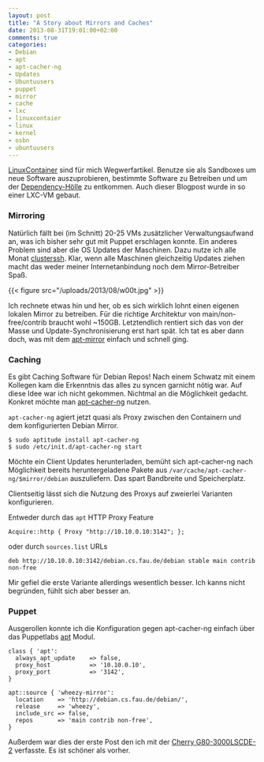 ```yaml
---
layout: post
title: "A Story about Mirrors and Caches"
date: 2013-08-31T19:01:00+02:00
comments: true
categories:
- Debian
- apt
- apt-cacher-ng
- Updates
- Ubuntuusers
- puppet
- mirror
- cache
- lxc
- linuxcontaier
- linux
- kernel
- osbn
- ubuntuusers
---
```


[LinuxContainer](http://lxc.sourceforge.net/) sind für mich Wegwerfartikel. Benutze sie als Sandboxes um
neue Software auszuprobieren, bestimmte Software zu Betreiben und um der
[Dependency-Hölle](https://en.wikipedia.org/wiki/Dependency_hell) zu entkommen.
Auch dieser Blogpost wurde in so einer LXC-VM gebaut.


### Mirroring

Natürlich fällt bei (im Schnitt) 20-25 VMs zusätzlicher Verwaltungsaufwand an,
was ich bisher sehr gut mit Puppet erschlagen konnte. Ein anderes Problem sind
aber die OS Updates der Maschinen. Dazu nutze ich alle Monat
[clusterssh](https://github.com/duncs/clusterssh). Klar, wenn alle Maschinen
gleichzeitig Updates ziehen macht das weder meiner Internetanbindung noch dem
Mirror-Betreiber Spaß.

{{< figure src="/uploads/2013/08/w00t.jpg" >}}

Ich rechnete etwas hin und her, ob es sich wirklich lohnt einen eigenen lokalen Mirror zu betreiben.
Für die richtige Architektur von main/non-free/contrib braucht wohl ~150GB. Letztendlich rentiert sich das von
der Masse und Update-Synchronisierung erst hart spät. Ich tat es aber dann doch,
was mit dem [apt-mirror](http://apt-mirror.github.io/) einfach und schnell ging.

### Caching

Es gibt Caching Software für Debian Repos! Nach einem Schwatz mit einem Kollegen
kam die Erkenntnis das alles zu syncen garnicht nötig war.
Auf diese Idee war ich nicht gekommen. Nichtmal an die Möglichkeit gedacht. Konkret
möchte man [apt-cacher-ng](https://www.unix-ag.uni-kl.de/~bloch/acng/) nutzen.

`apt-cacher-ng` agiert jetzt quasi als Proxy zwischen den Containern und dem
konfigurierten Debian Mirror.

```
$ sudo aptitude install apt-cacher-ng
$ sudo /etc/init.d/apt-cacher-ng start
```

Möchte ein Client Updates herunterladen, bemüht sich apt-cacher-ng nach
Möglichkeit bereits heruntergeladene Pakete aus
`/var/cache/apt-cacher-ng/$mirror/debian` auszuliefern. Das spart Bandbreite und
Speicherplatz.

Clientseitig lässt sich die Nutzung des Proxys auf zweierlei Varianten
konfigurieren.

Entweder durch das `apt` HTTP Proxy Feature

    Acquire::http { Proxy "http://10.10.0.10:3142"; };

oder durch `sources.list` URLs

    deb http://10.10.0.10:3142/debian.cs.fau.de/debian stable main contrib non-free

Mir gefiel die erste Variante allerdings wesentlich besser. Ich kanns nicht
begründen, fühlt sich aber besser an.

### Puppet

Ausgerollen konnte ich die Konfiguration gegen apt-cacher-ng einfach über das
Puppetlabs [apt](https://forge.puppetlabs.com/puppetlabs/apt) Modul.

```
class { 'apt':
  always_apt_update    => false,
  proxy_host           => '10.10.0.10',
  proxy_port           => '3142',
}

apt::source { 'wheezy-mirror':
  location    => 'http://debian.cs.fau.de/debian/',
  release     => 'wheezy',
  include_src => false,
  repos       => 'main contrib non-free',
}
```

Außerdem war dies der erste Post den ich mit der [Cherry G80-3000LSCDE-2](http://www.cherry.de/cid/b2b_keyboards_G80-3000.htm?rdeLocaleAttr=en&cpssessionid=SID-837EAC29-341CE33E&WT.mc_id=)
verfasste. Es ist schöner als vorher.
